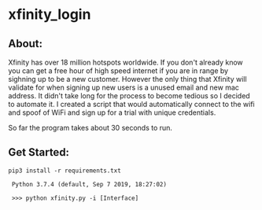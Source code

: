 # xfinity_login
## About:
Xfinity has over 18 million hotspots worldwide. If you don't already know you can get a free hour of high speed internet if you are in range by sighning up to be a new customer. However the only thing that Xfinity will validate for when signing up new users is a unused email and new mac address. It didn't take long for the process to become tedious so I decided to automate it.
I created a script that would automatically connect to the wifi and spoof of WiFi and sign up for a trial with unique credentials.

So far the program takes about 30 seconds to run. 
## Get Started:
<code>pip3 install -r requirements.txt</code>

<code> Python 3.7.4 (default, Sep  7 2019, 18:27:02)</code>

<code> >>> python xfinity.py -i [Interface] </code>
